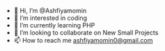 - 👋 Hi, I’m @Ashfiyamomin
- 👀 I’m interested in coding
- 🌱 I’m currently learning PHP
- 💞️ I’m looking to collaborate on New Small Projects
- 📫 How to reach me ashfiyamomin0@gmail.com

<!---
Ashfiyamomin/Ashfiyamomin is a ✨ special ✨ repository because its `README.md` (this file) appears on your GitHub profile.
You can click the Preview link to take a look at your changes.
--->
